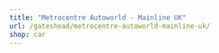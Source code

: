 ```yaml
---
title: "Metrocentre Autoworld - Mainline UK"
url: /gateshead/metrocentre-autoworld-mainline-uk/
shop: car
---
```

